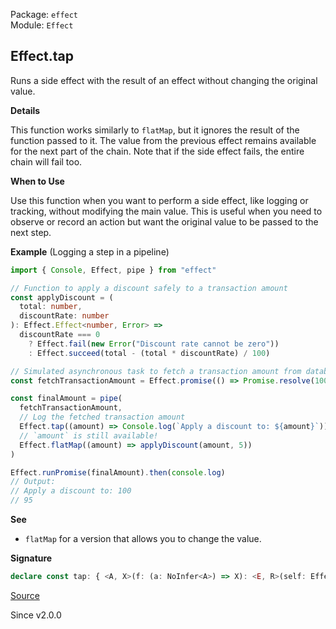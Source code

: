 Package: `effect`<br />
Module: `Effect`<br />

## Effect.tap

Runs a side effect with the result of an effect without changing the original
value.

**Details**

This function works similarly to `flatMap`, but it ignores the result of the
function passed to it. The value from the previous effect remains available
for the next part of the chain. Note that if the side effect fails, the
entire chain will fail too.

**When to Use**

Use this function when you want to perform a side effect, like logging or
tracking, without modifying the main value. This is useful when you need to
observe or record an action but want the original value to be passed to the
next step.

**Example** (Logging a step in a pipeline)

```ts
import { Console, Effect, pipe } from "effect"

// Function to apply a discount safely to a transaction amount
const applyDiscount = (
  total: number,
  discountRate: number
): Effect.Effect<number, Error> =>
  discountRate === 0
    ? Effect.fail(new Error("Discount rate cannot be zero"))
    : Effect.succeed(total - (total * discountRate) / 100)

// Simulated asynchronous task to fetch a transaction amount from database
const fetchTransactionAmount = Effect.promise(() => Promise.resolve(100))

const finalAmount = pipe(
  fetchTransactionAmount,
  // Log the fetched transaction amount
  Effect.tap((amount) => Console.log(`Apply a discount to: ${amount}`)),
  // `amount` is still available!
  Effect.flatMap((amount) => applyDiscount(amount, 5))
)

Effect.runPromise(finalAmount).then(console.log)
// Output:
// Apply a discount to: 100
// 95
```

**See**

- `flatMap` for a version that allows you to change the value.

**Signature**

```ts
declare const tap: { <A, X>(f: (a: NoInfer<A>) => X): <E, R>(self: Effect<A, E, R>) => [X] extends [Effect<infer _A1, infer E1, infer R1>] ? Effect<A, E | E1, R | R1> : [X] extends [PromiseLike<infer _A1>] ? Effect<A, E | Cause.UnknownException, R> : Effect<A, E, R>; <A, X, E1, R1>(f: (a: NoInfer<A>) => Effect<X, E1, R1>, options: { onlyEffect: true; }): <E, R>(self: Effect<A, E, R>) => Effect<A, E | E1, R | R1>; <X>(f: NotFunction<X>): <A, E, R>(self: Effect<A, E, R>) => [X] extends [Effect<infer _A1, infer E1, infer R1>] ? Effect<A, E | E1, R | R1> : [X] extends [PromiseLike<infer _A1>] ? Effect<A, E | Cause.UnknownException, R> : Effect<A, E, R>; <X, E1, R1>(f: Effect<X, E1, R1>, options: { onlyEffect: true; }): <A, E, R>(self: Effect<A, E, R>) => Effect<A, E | E1, R | R1>; <A, E, R, X>(self: Effect<A, E, R>, f: (a: NoInfer<A>) => X): [X] extends [Effect<infer _A1, infer E1, infer R1>] ? Effect<A, E | E1, R | R1> : [X] extends [PromiseLike<infer _A1>] ? Effect<A, E | Cause.UnknownException, R> : Effect<A, E, R>; <A, E, R, X, E1, R1>(self: Effect<A, E, R>, f: (a: NoInfer<A>) => Effect<X, E1, R1>, options: { onlyEffect: true; }): Effect<A, E | E1, R | R1>; <A, E, R, X>(self: Effect<A, E, R>, f: NotFunction<X>): [X] extends [Effect<infer _A1, infer E1, infer R1>] ? Effect<A, E | E1, R | R1> : [X] extends [PromiseLike<infer _A1>] ? Effect<A, E | Cause.UnknownException, R> : Effect<A, E, R>; <A, E, R, X, E1, R1>(self: Effect<A, E, R>, f: Effect<X, E1, R1>, options: { onlyEffect: true; }): Effect<A, E | E1, R | R1>; }
```

[Source](https://github.com/Effect-TS/effect/tree/main/packages/effect/src/Effect.ts#L9476)

Since v2.0.0